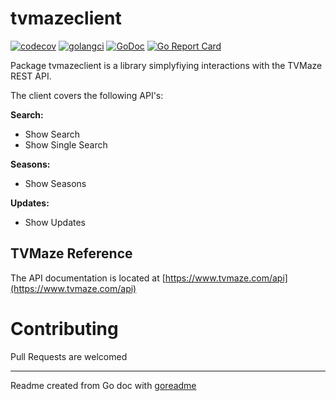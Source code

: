 # tvmazeclient

[![codecov](https://codecov.io/gh/patpicos/tvmazeclient/branch/master/graph/badge.svg)](https://codecov.io/gh/patpicos/tvmazeclient)
[![golangci](https://golangci.com/badges/github.com/patpicos/tvmazeclient.svg)](https://golangci.com/r/github.com/patpicos/tvmazeclient)
[![GoDoc](https://img.shields.io/badge/pkg.go.dev-doc-blue)](http://pkg.go.dev/github.com/patpicos/tvmazeclient)
[![Go Report Card](https://goreportcard.com/badge/github.com/patpicos/tvmazeclient)](https://goreportcard.com/report/github.com/patpicos/tvmazeclient)

Package tvmazeclient is a library simplyfiying interactions with the TVMaze REST API.

The client covers the following API's:

**Search:**
* Show Search
* Show Single Search

**Seasons:**
* Show Seasons

**Updates:**
* Show Updates

## TVMaze Reference
The API documentation is located at [https://www.tvmaze.com/api](https://www.tvmaze.com/api)

# Contributing
Pull Requests are welcomed

---
Readme created from Go doc with [goreadme](https://github.com/posener/goreadme)
